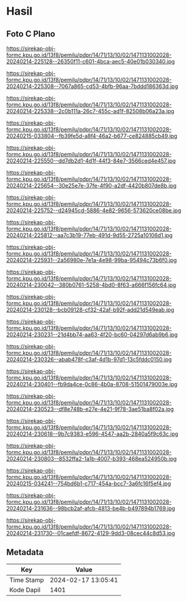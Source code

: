 # Hasil

## Foto C Plano

https://sirekap-obj-formc.kpu.go.id/13f8/pemilu/pdpr/14/71/13/10/02/1471131002028-20240214-225128--26350f11-c601-4bca-aec5-40e01b030340.jpg

https://sirekap-obj-formc.kpu.go.id/13f8/pemilu/pdpr/14/71/13/10/02/1471131002028-20240214-225308--7067a865-cd53-4bfb-96aa-7bddd186363d.jpg

https://sirekap-obj-formc.kpu.go.id/13f8/pemilu/pdpr/14/71/13/10/02/1471131002028-20240214-225338--2c0b111a-26c7-455c-ad1f-82508b06a23a.jpg

https://sirekap-obj-formc.kpu.go.id/13f8/pemilu/pdpr/14/71/13/10/02/1471131002028-20240215-033804--fb39fe5d-a8f4-46a2-b677-ce824885cb49.jpg

https://sirekap-obj-formc.kpu.go.id/13f8/pemilu/pdpr/14/71/13/10/02/1471131002028-20240214-225550--dd7db2d1-4d1f-44f3-84e7-3566ced4e457.jpg

https://sirekap-obj-formc.kpu.go.id/13f8/pemilu/pdpr/14/71/13/10/02/1471131002028-20240214-225654--30e25e7e-37fe-4f90-a2df-4420b807de8b.jpg

https://sirekap-obj-formc.kpu.go.id/13f8/pemilu/pdpr/14/71/13/10/02/1471131002028-20240214-225752--d24945cd-5886-4e82-9656-573620ce08be.jpg

https://sirekap-obj-formc.kpu.go.id/13f8/pemilu/pdpr/14/71/13/10/02/1471131002028-20240214-225812--aa7c3b19-77eb-491d-9d55-2725a10106d1.jpg

https://sirekap-obj-formc.kpu.go.id/13f8/pemilu/pdpr/14/71/13/10/02/1471131002028-20240214-225931--2a56980e-7e1a-4e98-99ba-95494c73b6f0.jpg

https://sirekap-obj-formc.kpu.go.id/13f8/pemilu/pdpr/14/71/13/10/02/1471131002028-20240214-230042--380b0761-5258-4bd0-8f63-a666f156fc64.jpg

https://sirekap-obj-formc.kpu.go.id/13f8/pemilu/pdpr/14/71/13/10/02/1471131002028-20240214-230128--bcb09128-cf32-42af-b92f-add21d549eab.jpg

https://sirekap-obj-formc.kpu.go.id/13f8/pemilu/pdpr/14/71/13/10/02/1471131002028-20240214-230231--21d4bb74-aa63-4f20-bc60-04297d6ab9b6.jpg

https://sirekap-obj-formc.kpu.go.id/13f8/pemilu/pdpr/14/71/13/10/02/1471131002028-20240214-230326--abab478f-c3af-4d1b-97d1-13c5fddc0150.jpg

https://sirekap-obj-formc.kpu.go.id/13f8/pemilu/pdpr/14/71/13/10/02/1471131002028-20240214-230401--fb9da4ce-0c86-4b0a-8708-51501479003e.jpg

https://sirekap-obj-formc.kpu.go.id/13f8/pemilu/pdpr/14/71/13/10/02/1471131002028-20240214-230523--df8e748b-e27e-4e21-9f78-3ae51ba8f02a.jpg

https://sirekap-obj-formc.kpu.go.id/13f8/pemilu/pdpr/14/71/13/10/02/1471131002028-20240214-230618--9b7c9383-e596-4547-aa2b-2840a5f9c63c.jpg

https://sirekap-obj-formc.kpu.go.id/13f8/pemilu/pdpr/14/71/13/10/02/1471131002028-20240214-230803--8532ffa2-1a1b-4007-b393-468ea524950b.jpg

https://sirekap-obj-formc.kpu.go.id/13f8/pemilu/pdpr/14/71/13/10/02/1471131002028-20240215-034241--754bd6b1-c717-454a-bcc7-3a6fc16f5ef4.jpg

https://sirekap-obj-formc.kpu.go.id/13f8/pemilu/pdpr/14/71/13/10/02/1471131002028-20240214-231636--98bcb2af-afcb-4813-be4b-b497894b1769.jpg

https://sirekap-obj-formc.kpu.go.id/13f8/pemilu/pdpr/14/71/13/10/02/1471131002028-20240214-231730--01caefdf-8672-4129-9dd3-08cec44c8d53.jpg


## Metadata

| Key        | Value               |
| ---------- | ------------------- |
| Time Stamp | 2024-02-17 13:05:41 |
| Kode Dapil | 1401                |



